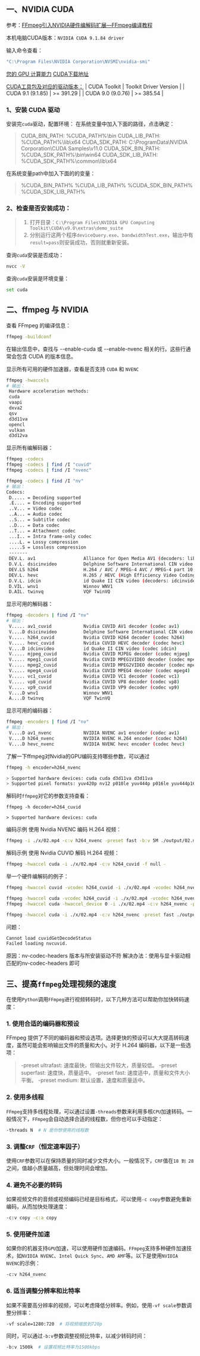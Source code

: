 ## 一、NVIDIA CUDA

参考：[FFmpeg引入NVIDIA硬件编解码扩展—FFmpeg编译教程](https://ffmpeg.xianwaizhiyin.net/compile-ffmpeg/nvidia.html)

本机电脑CUDA版本：`NVIDIA CUDA 9.1.84 driver`

输入命令查看：
``` bash
"C:\Program Files\NVIDIA Corporation\NVSMI\nvidia-smi"
```

[您的 GPU 计算能力](https://developer.nvidia.com/cuda-gpus)
[CUDA下载地址](https://developer.nvidia.com/cuda-toolkit-archive)

[CUDA工具包及对应的驱动版本：](https://docs.nvidia.com/cuda/cuda-toolkit-release-notes/index.html)
| CUDA Toolkit | Toolkit Driver Version |
| CUDA 9.1 (9.1.85) | >= 391.29 |
| CUDA 9.0 (9.0.76) | >= 385.54 |

### 1、安装 CUDA 驱动

安装完`cuda`驱动，配置环境：
在系统变量中加入下面的路径，点击确定： 
> CUDA_BIN_PATH: %CUDA_PATH%\bin
> CUDA_LIB_PATH: %CUDA_PATH%\lib\x64
> CUDA_SDK_PATH: C:\ProgramData\NVIDIA Corporation\CUDA Samples\v11.0
> CUDA_SDK_BIN_PATH: %CUDA_SDK_PATH%\bin\win64
> CUDA_SDK_LIB_PATH: %CUDA_SDK_PATH%\common\lib\x64

在系统变量path中加入下面的的变量：
> %CUDA_BIN_PATH%
> %CUDA_LIB_PATH%
> %CUDA_SDK_BIN_PATH%
> %CUDA_SDK_LIB_PATH%

### 2、检查是否安装成功：

> 1. 打开目录：`C:\Program Files\NVIDIA GPU Computing Toolkit\CUDA\v9.0\extras\demo_suite`
> 2. 分别运行这两个程序`deviceQuery.exe`、`bandwidthTest.exe`，输出中有`result=pass`则安装成功，否则就重新安装。

查询`cuda`安装是否成功：
``` bash
nvcc -V
```

查询`cuda`安装是环境变量：
``` bash
set cuda
```

## 二、ffmpeg 与 NVIDIA 

查看 FFmpeg 的编译信息：
``` bash
ffmpeg -buildconf
```
在输出信息中，查找与 --enable-cuda 或 --enable-nvenc 相关的行。这些行通常会包含 CUDA 的版本信息。

显示所有可用的硬件加速器，查看是否支持 `CUDA` 和 `NVENC`
``` bash
ffmpeg -hwaccels
# 输出：
 Hardware acceleration methods:
 cuda
 vaapi
 dxva2
 qsv
 d3d11va
 opencl
 vulkan
 d3d12va
```

显示所有编解码器：
``` bash
ffmpeg -codecs
ffmpeg -codecs | find /I "cuvid"
ffmpeg -codecs | find /I "nvenc"

ffmpeg -codecs | find /I "nv"
# 输出：
Codecs:
 D..... = Decoding supported
 .E.... = Encoding supported
 ..V... = Video codec
 ..A... = Audio codec
 ..S... = Subtitle codec
 ..D... = Data codec
 ..T... = Attachment codec
 ...I.. = Intra frame-only codec
 ....L. = Lossy compression
 .....S = Lossless compression
 -------
 DEV.L. av1                  Alliance for Open Media AV1 (decoders: libdav1d libaom-av1 av1 av1_cuvid av1_qsv) (encoders:  libaom-av1 librav1e libsvtav1 av1_nvenc av1_qsv av1_amf av1_mf av1_vaapi)
 D.V.L. dsicinvideo          Delphine Software International CIN video
 DEV.LS h264                 H.264 / AVC / MPEG-4 AVC / MPEG-4 part 10 (decoders: h264 h264_qsv h264_cuvid) (encoders: libx264  libx264rgb h264_amf h264_mf h264_nvenc h264_qsv h264_vaapi h264_vulkan)
 DEV.L. hevc                 H.265 / HEVC (High Efficiency Video Coding) (decoders: hevc hevc_qsv hevc_cuvid) (encoders: libx265  hevc_amf hevc_d3d12va hevc_mf hevc_nvenc hevc_qsv hevc_vaapi hevc_vulkan)
 D.V.L. idcin                id Quake II CIN video (decoders: idcinvideo)
 D.VIL. wnv1                 Winnov WNV1
 D.AIL. twinvq               VQF TwinVQ
```

显示可用的解码器：
``` bash
ffmpeg -decoders | find /I "nv"
# 输出：
 V..... av1_cuvid            Nvidia CUVID AV1 decoder (codec av1)
 V....D dsicinvideo          Delphine Software International CIN video
 V..... h264_cuvid           Nvidia CUVID H264 decoder (codec h264)
 V..... hevc_cuvid           Nvidia CUVID HEVC decoder (codec hevc)
 V....D idcinvideo           id Quake II CIN video (codec idcin)
 V..... mjpeg_cuvid          Nvidia CUVID MJPEG decoder (codec mjpeg)
 V..... mpeg1_cuvid          Nvidia CUVID MPEG1VIDEO decoder (codec mpeg1video)
 V..... mpeg2_cuvid          Nvidia CUVID MPEG2VIDEO decoder (codec mpeg2video)
 V..... mpeg4_cuvid          Nvidia CUVID MPEG4 decoder (codec mpeg4)
 V..... vc1_cuvid            Nvidia CUVID VC1 decoder (codec vc1)
 V..... vp8_cuvid            Nvidia CUVID VP8 decoder (codec vp8)
 V..... vp9_cuvid            Nvidia CUVID VP9 decoder (codec vp9)
 V....D wnv1                 Winnov WNV1
 A....D twinvq               VQF TwinVQ
```

显示可用的编码器：
``` bash
ffmpeg -encoders | find /I "nv"
# 输出：
 V....D av1_nvenc            NVIDIA NVENC av1 encoder (codec av1)
 V....D h264_nvenc           NVIDIA NVENC H.264 encoder (codec h264)
 V....D hevc_nvenc           NVIDIA NVENC hevc encoder (codec hevc)
```

了解一下ffmpeg对Nvidia的GPU编码支持哪些参数，可以通过
``` bash
ffmpeg -h encoder=h264_nvenc

> Supported hardware devices: cuda cuda d3d11va d3d11va
> Supported pixel formats: yuv420p nv12 p010le yuv444p p016le yuv444p16le bgr0 bgra rgb0 rgba x2rgb10le x2bgr10le gbrp gbrp16le cuda d3d11
```

解码时`ffmpeg`对它的参数支持查看：
```
ffmpeg -h decoder=h264_cuvid

> Supported hardware devices: cuda
```

编码示例
使用 Nvidia NVENC 编码 H.264 视频：
``` bash
ffmpeg -i ./x/02.mp4 -c:v h264_nvenc -preset fast -b:v 5M ./output/02.mp4
```

解码示例
使用 Nvidia CUVID 解码 H.264 视频：
``` bash
ffmpeg -hwaccel cuda -i ./x/02.mp4 -c:v h264_cuvid -f null -
```

举一个硬件编解码的例子：
``` bash
ffmpeg -hwaccel cuvid -vcodec h264_cuvid -i ./x/02.mp4 -vcodec h264_nvenc -acodec copy -f mp4 -y ./output/02.mp4

ffmpeg -hwaccel cuda -vcodec h264_cuvid -i ./x/02.mp4 -vcodec h264_nvenc -acodec copy -f mp4 -y ./output/02.mp4
ffmpeg -hwaccel cuda -hwaccel_device 0 -i ./x/02.mp4 -c:v h264_nvenc -preset slow -b:v 5M -y ./output/02.mp4

ffmpeg -hwaccel cuda -i ./x/02.mp4 -c:v h264_nvenc -preset fast ./output/02.mp4 -y
```

问题：
``` bash
Cannot load cuvidGetDecodeStatus
Failed loading nvcuvid.
```
原因：nv-codec-headers 版本与所安装驱动不符
解决办法：使用与显卡驱动相匹配的nv-codec-headers 即可




## 三、提高`ffmpeg`处理视频的速度

在使用`Python`调用`FFmpeg`进行视频转码时，以下几种方法可以帮助你加快转码速度：
### 1. 使用合适的编码器和预设
FFmpeg 提供了不同的编码器和预设选项。选择更快的预设可以大大提高转码速度，虽然可能会影响输出文件的质量和大小。对于 H.264 编码器，以下是一些选项：
> -preset ultrafast: 速度最快，但输出文件较大，质量较低。
> -preset superfast: 速度快，质量适中。
> -preset fast: 速度适中，质量和文件大小平衡。
> -preset medium: 默认设置，速度和质量适中。

### 2. 使用多线程
`FFmpeg`支持多线程处理，可以通过设置`-threads`参数来利用多核`CPU`加速转码。一般情况下，`FFmpeg`会自动选择合适的线程数，但你也可以手动指定：
``` bash
-threads N  # N 是你想使用的线程数
```

### 3. 调整`CRF`（恒定速率因子）
使用`CRF`参数可以在保持质量的同时减少文件大小。一般情况下，`CRF`值在`18 到 28`之间，值越小质量越高，但处理时间会增加。

### 4. 避免不必要的转码
如果视频文件的音频或视频编码已经是目标格式，可以使用`-c copy`参数避免重新编码，从而加快处理速度：
``` bash
-c:v copy -c:a copy
```

### 5. 使用硬件加速
如果你的机器支持`GPU`加速，可以使用硬件加速编码。`FFmpeg`支持多种硬件加速技术，如`NVIDIA NVENC`、`Intel Quick Sync`、`AMD AMF`等。以下是使用`NVIDIA NVENC`的示例：
``` bash
-c:v h264_nvenc
```

### 6. 适当调整分辨率和比特率
如果不需要高分辨率的视频，可以考虑降低分辨率。例如，使用`-vf scale`参数调整分辨率：
``` bash
-vf scale=1280:720  # 将视频缩放到720p
```
同时，可以通过`-b:v`参数调整视频比特率，以减少转码时间：
``` bash
-b:v 1500k  # 设置视频比特率为1500kbps
```
